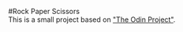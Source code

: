 #Rock Paper Scissors <br>
This is a small project based on <a href="https://www.theodinproject.com/lessons/foundations-rock-paper-scissors">"The Odin Project"</a>.
